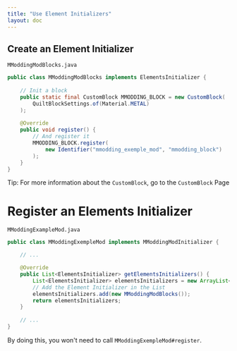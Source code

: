 ```yaml
---
title: "Use Element Initializers"
layout: doc
---
```


## **Create an Element Initializer**

`MModdingModBlocks.java`
```java
public class MModdingModBlocks implements ElementsInitializer {
    
    // Init a block
    public static final CustomBlock MMODDING_BLOCK = new CustomBlock(
        QuiltBlockSettings.of(Material.METAL)
    );
    
    @Override
    public void register() {
        // And register it
        MMODDING_BLOCK.register(
            new Identifier("mmodding_exemple_mod", "mmodding_block")
        );
    }
}
```

<div class="notification is-success is-dark">Tip: For more information about the <code>CustomBlock</code>, go to the <code>CustomBlock</code> Page</div>

# **Register an Elements Initializer**

`MModdingExampleMod.java`
```java
public class MModdingExempleMod implements MModdingModInitializer {

    // ...

    @Override
    public List<ElementsInitializer> getElementsInitializers() {
        List<ElementsInitializer> elementsInitializers = new ArrayList<>();
        // Add the Element Initializer in the List
        elementsInitializers.add(new MModdingModBlocks());
        return elementsInitializers;
    }
    
    // ...
}
```

By doing this, you won't need to call `MModdingExempleMod#register`.
